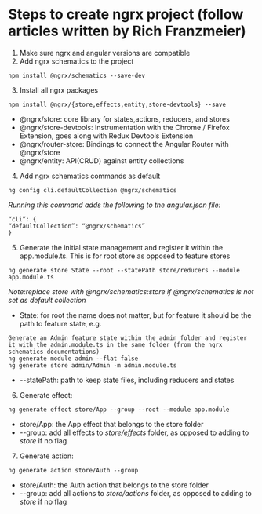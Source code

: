 # Steps to create ngrx project (follow articles written by Rich Franzmeier)

1. Make sure ngrx and angular versions are compatible
2. Add ngrx schematics to the project
```
npm install @ngrx/schematics --save-dev
```
3. Install all ngrx packages
```
npm install @ngrx/{store,effects,entity,store-devtools} --save
```
* @ngrx/store: core library for states,actions, reducers, and stores
* @ngrx/store-devtools: Instrumentation with the Chrome / Firefox Extension, goes along with Redux Devtools Extension
* @ngrx/router-store: Bindings to connect the Angular Router with @ngrx/store
* @ngrx/entity: API(CRUD) against entity collections

4. Add ngrx schematics commands as default
```
ng config cli.defaultCollection @ngrx/schematics
```
*Running this command adds the following to the angular.json file:*
```
“cli”: {
“defaultCollection”: “@ngrx/schematics”
}
```
5. Generate the initial state management and register it within the app.module.ts. This is for root store as opposed to feature stores
```
ng generate store State --root --statePath store/reducers --module app.module.ts
```
*Note:replace store with @ngrx/schematics:store if @ngrx/schematics is not set as default collection*
* State: for root the name does not matter, but for feature it should be the path to feature state, e.g.
```
Generate an Admin feature state within the admin folder and register it with the admin.module.ts in the same folder (from the ngrx schematics documentations)
ng generate module admin --flat false
ng generate store admin/Admin -m admin.module.ts
```
* --statePath: path to keep state files, including reducers and states

6. Generate effect:
```
ng generate effect store/App --group --root --module app.module
```
* store/App: the App effect that belongs to the store folder
* --group: add all effects to *store/effects* folder, as opposed to adding to *store* if no flag

7. Generate action:
```
ng generate action store/Auth --group
```
* store/Auth: the Auth action that belongs to the store folder
* --group: add all actions to *store/actions* folder, as opposed to adding to *store* if no flag
